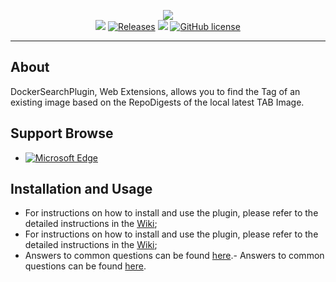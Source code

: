 <p align="center">
<img src="https://github.com/PegasKing/DockerSearchPlugin/blob/main/icons/icon_128.png"><br/>
<a href="https://github.com/PegasKing/DockerSearchPlugin/releases/latest" title="GitHub Releases"><img src="https://img.shields.io/github/release/PegasKing/DockerSearchPlugin.svg?label=Latest%20Release"></a>
<a href="https://github.com/PegasKing/DockerSearchPlugin/releases" title="GitHub All Releases"><img alt="Releases" src="https://img.shields.io/github/downloads/PegasKing/DockerSearchPlugin/total.svg?label=Downloads"></a>
<img src="https://img.shields.io/badge/Used-TypeScript-blue.svg">
<a href="https://github.com/PegasKing/DockerSearchPlugin/blob/main/LICENSE" title="GitHub license"><img src="https://img.shields.io/github/license/PegasKing/DockerSearchPlugin.svg?label=License" alt="GitHub license"/></a> 
</p>

---

## About

DockerSearchPlugin, Web Extensions, allows you to find the Tag of an existing image based on the RepoDigests of the local latest TAB Image.


## Support Browse
- <a href="https://microsoftedge.microsoft.com/addons/detail/ekhingnlcjebipkdcgkkheigmljefepn" title="已在 Microsoft Edge 上发布的版本">![Microsoft Edge](https://img.shields.io/badge/dynamic/json?label=Edge%20Addons&prefix=v&query=%24.version&url=https%3A%2F%2Fmicrosoftedge.microsoft.com%2FAddons%2Fgetproductdetailsbycrxid%2Fekhingnlcjebipkdcgkkheigmljefepn)</a>


 
## Installation and Usage

- For instructions on how to install and use the plugin, please refer to the detailed instructions in the [Wiki](https://github.com/PegasKing/DockerSearchPlugin/wiki);
- For instructions on how to install and use the plugin, please refer to the detailed instructions in the [Wiki](https://github.com/PegasKing/DockerSearchPlugin/wiki);
- Answers to common questions can be found [here](https://github.com/PegasKing/DockerSearchPlugin/wiki/frequently-asked-questions).- Answers to common questions can be found [here](https://github.com/PegasKing/DockerSearchPlugin/wiki/frequently-asked-questions).

